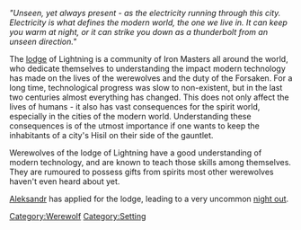 *"Unseen, yet always present - as the electricity running through this
city. Electricity is what defines the modern world, the one we live in.
It can keep you warm at night, or it can strike you down as a
thunderbolt from an unseen direction."*

The [lodge](lodge "wikilink") of Lightning is a community of Iron
Masters all around the world, who dedicate themselves to understanding
the impact modern technology has made on the lives of the werewolves and
the duty of the Forsaken. For a long time, technological progress was
slow to non-existent, but in the last two centuries almost everything
has changed. This does not only affect the lives of humans - it also has
vast consequences for the spirit world, especially in the cities of the
modern world. Understanding these consequences is of the utmost
importance if one wants to keep the inhabitants of a city's Hisil on
their side of the gauntlet.

Werewolves of the lodge of Lightning have a good understanding of modern
technology, and are known to teach those skills among themselves. They
are rumoured to possess gifts from spirits most other werewolves haven't
even heard about yet.

[Aleksandr](Aleksandr "wikilink") has applied for the lodge, leading to
a very uncommon [night out](Disco_Fever "wikilink").

[Category:Werewolf](Category:Werewolf "wikilink")
[Category:Setting](Category:Setting "wikilink")